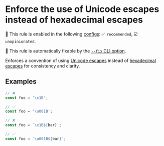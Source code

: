# Enforce the use of Unicode escapes instead of hexadecimal escapes

💼 This rule is enabled in the following [configs](https://github.com/sindresorhus/eslint-plugin-unicorn#recommended-config): ✅ `recommended`, ☑️ `unopinionated`.

🔧 This rule is automatically fixable by the [`--fix` CLI option](https://eslint.org/docs/latest/user-guide/command-line-interface#--fix).

<!-- end auto-generated rule header -->
<!-- Do not manually modify this header. Run: `npm run fix:eslint-docs` -->

Enforces a convention of using [Unicode escapes](https://mathiasbynens.be/notes/javascript-escapes#unicode) instead of [hexadecimal escapes](https://mathiasbynens.be/notes/javascript-escapes#hexadecimal) for consistency and clarity.

## Examples

```js
// ❌
const foo = '\x1B';

// ✅
const foo = '\u001B';
```

```js
// ❌
const foo = `\x1B${bar}`;

// ✅
const foo = `\u001B${bar}`;
```
